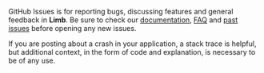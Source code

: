 GitHub Issues is for reporting bugs, discussing features and general feedback in **Limb**. Be sure to check our [documentation](https://github.com/vadymmarkov/Limb), [FAQ](https://github.com/vadymmarkov/Limb/wiki/FAQ) and [past issues](https://github.com/vadymmarkov/Limb/issues?state=closed) before opening any new issues.

If you are posting about a crash in your application, a stack trace is helpful, but additional context, in the form of code and explanation, is necessary to be of any use.
